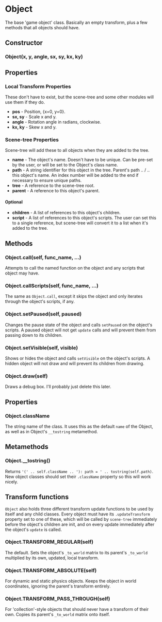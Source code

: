 Object
======

The base 'game object' class. Basically an empty transform, plus a few methods that all objects should have.

Constructor
-----------

### Object(x, y, angle, sx, sy, kx, ky)

Properties
----------

### Local Transform Properties
These don't have to exist, but the scene-tree and some other modules will use them if they do.
* **pos** - Position, {x=0, y=0}.
* **sx, sy** - Scale x and y.
* **angle** - Rotation angle in radians, clockwise.
* **kx, ky** - Skew x and y.

### Scene-tree Properties
Scene-tree will add these to all objects when they are added to the tree.
* **name** - The object's name. Doesn't have to be unique. Can be pre-set by the user, or will be set to the Object's class name.
* **path** - A string identifier for this object in the tree. Parent's path .. / .. this object's name. An index number will be added to the end if necessary to ensure unique paths.
* **tree** - A reference to the scene-tree root.
* **parent** - A reference to this object's parent.

#### Optional
 * **children** - A list of references to this object's children.
 * **script** - A list of references to this object's scripts. The user can set this to a single reference, but scene-tree will convert it to a list when it's added to the tree.

Methods
-------

### Object.call(self, func_name, ...)
Attempts to call the named function on the object and any scripts that object may have.

### Object.callScripts(self, func_name, ...)
The same as `Object.call`, except it skips the object and only iterates through the object's scripts, if any.

### Object.setPaused(self, paused)
Changes the pause state of the object and calls `setPaused` on the object's scripts. A paused object will not get `update` calls and will prevent them from passing down to its children.

### Object.setVisible(self, visible)
Shows or hides the object and calls `setVisible` on the object's scripts. A hidden object will not draw and will prevent its children from drawing.

### Object.draw(self)
Draws a debug box. I'll probably just delete this later.

Properties
----------

### Object.className
The string name of the class. It uses this as the default `name` of the Object, as well as in Object's `__tostring` metamethod.

Metamethods
-----------

### Object.__tostring()
Returns `'(' .. self.className .. '): path = ' .. tostring(self.path)`. New object classes should set their `.className` property so this will work nicely.

Transform functions
-------------------
`Object` also holds three different transform update functions to be used by itself and any child classes. Every object must have its `.updateTransform` property set to one of these, which will be called by `scene-tree` immediately before the object's children are init, and on every update immediately after the object's `update` is called.

### Object.TRANSFORM_REGULAR(self)
The default. Sets the object's `_to_world` matrix to its parent's `_to_world` multiplied by its own, updated, local transform.

### Object.TRANSFORM_ABSOLUTE(self)
For dynamic and static physics objects. Keeps the object in world coordinates, ignoring the parent's transform entirely.

### Object.TRANSFORM_PASS_THROUGH(self)
For 'collection'-style objects that should never have a transform of their own. Copies its parent's `_to_world` matrix onto itself.